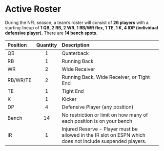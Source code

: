 # Active Roster

During the NFL season, a team’s roster will consist of **26 players** with a starting lineup of **1 QB, 2 RB, 2 WR, 1 RB/WR flex, 1 TE, 1 K, 4 IDP (individual defensive player).**  There are **14 bench spots.**

| Position |Quantity|Description|
|:--------|:---:|:---|
|QB |1|Quaterback|
|RB|1|Running Back|
|WR|2|Wide Receiver|
|RB/WR/TE|2|Running Back, Wide Receiver, or Tight End|
|TE|1|Tight End|
|K|1|Kicker|
|DP|4|Defensive Player (any position)|
|Bench|14|No restriction or limit on how many of each position is on your bench|
|IR|1|Injured Reserve - Player must be allowed in the IR slot on ESPN which does not include suspended players.|
